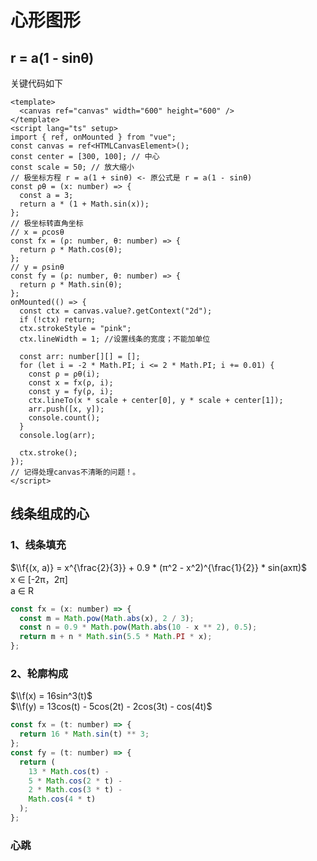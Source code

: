 # 心形图形
<ClientOnly>
  <MTA/>
</ClientOnly>

## r = a(1 - sinθ)
<HeartBase/>

关键代码如下
```vue
<template>
  <canvas ref="canvas" width="600" height="600" />
</template>
<script lang="ts" setup>
import { ref, onMounted } from "vue";
const canvas = ref<HTMLCanvasElement>();
const center = [300, 100]; // 中心
const scale = 50; // 放大缩小
// 极坐标方程 r = a(1 + sinθ) <- 原公式是 r = a(1 - sinθ)
const ρθ = (x: number) => {
  const a = 3;
  return a * (1 + Math.sin(x));
};
// 极坐标转直角坐标
// x = ρcosθ
const fx = (ρ: number, θ: number) => {
  return ρ * Math.cos(θ);
};
// y = ρsinθ
const fy = (ρ: number, θ: number) => {
  return ρ * Math.sin(θ);
};
onMounted(() => {
  const ctx = canvas.value?.getContext("2d");
  if (!ctx) return;
  ctx.strokeStyle = "pink";
  ctx.lineWidth = 1; //设置线条的宽度；不能加单位

  const arr: number[][] = [];
  for (let i = -2 * Math.PI; i <= 2 * Math.PI; i += 0.01) {
    const ρ = ρθ(i);
    const x = fx(ρ, i);
    const y = fy(ρ, i);
    ctx.lineTo(x * scale + center[0], y * scale + center[1]);
    arr.push([x, y]);
    console.count();
  }
  console.log(arr);

  ctx.stroke();
});
// 记得处理canvas不清晰的问题！。
</script>
```

## 线条组成的心
### 1、线条填充
<HeartFill />

$\\f{(x, a)} = x^{\frac{2}{3}} + 0.9 * (π^2 - x^2)^{\frac{1}{2}} * sin(axπ)$<br/> x ∈ [-2π，2π]<br/>a ∈ R
```javascript
const fx = (x: number) => {
  const m = Math.pow(Math.abs(x), 2 / 3);
  const n = 0.9 * Math.pow(Math.abs(10 - x ** 2), 0.5);
  return m + n * Math.sin(5.5 * Math.PI * x);
};
```

### 2、轮廓构成

$\\f(x) = 16sin^3(t)$<br/>
$\\f(y) = 13cos(t) - 5cos(2t) - 2cos(3t) - cos(4t)$
<HeartLine />

```javascript
const fx = (t: number) => {
  return 16 * Math.sin(t) ** 3;
};
const fy = (t: number) => {
  return (
    13 * Math.cos(t) -
    5 * Math.cos(2 * t) -
    2 * Math.cos(3 * t) -
    Math.cos(4 * t)
  );
};
```

### 心跳
<Heartbeat/>